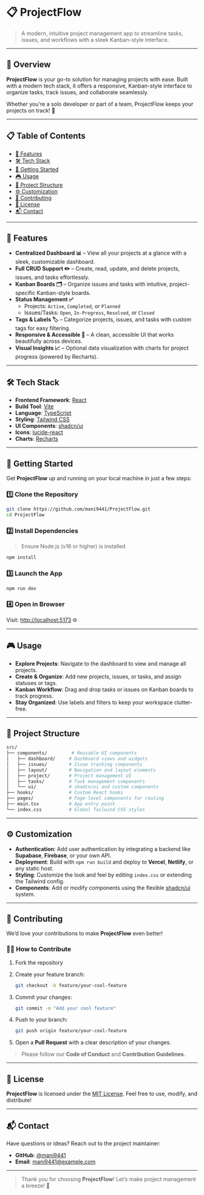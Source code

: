 
# 📋 ProjectFlow

> A modern, intuitive project management app to streamline tasks, issues, and workflows with a sleek Kanban-style interface.

---

## 🌟 Overview

**ProjectFlow** is your go-to solution for managing projects with ease. Built with a modern tech stack, it offers a responsive, Kanban-style interface to organize tasks, track issues, and collaborate seamlessly.

Whether you're a solo developer or part of a team, ProjectFlow keeps your projects on track! 🚀

---

## 📋 Table of Contents

- [🌟 Features](#-features)
- [🛠️ Tech Stack](#️-tech-stack)
- [🚀 Getting Started](#-getting-started)
- [🎮 Usage](#-usage)
- [📂 Project Structure](#-project-structure)
- [⚙️ Customization](#️-customization)
- [🤝 Contributing](#-contributing)
- [📜 License](#-license)
- [📬 Contact](#-contact)

---

## 🌟 Features

- **Centralized Dashboard 📊** – View all your projects at a glance with a sleek, customizable dashboard.
- **Full CRUD Support ✏️** – Create, read, update, and delete projects, issues, and tasks effortlessly.
- **Kanban Boards 🗂️** – Organize issues and tasks with intuitive, project-specific Kanban-style boards.
- **Status Management ✅**  
  - Projects: `Active`, `Completed`, or `Planned`  
  - Issues/Tasks: `Open`, `In-Progress`, `Resolved`, or `Closed`
- **Tags & Labels 🏷️** – Categorize projects, issues, and tasks with custom tags for easy filtering.
- **Responsive & Accessible 📱** – A clean, accessible UI that works beautifully across devices.
- **Visual Insights 📈** – Optional data visualization with charts for project progress (powered by Recharts).

---

## 🛠️ Tech Stack

- **Frontend Framework**: [React](https://reactjs.org/)
- **Build Tool**: [Vite](https://vitejs.dev/)
- **Language**: [TypeScript](https://www.typescriptlang.org/)
- **Styling**: [Tailwind CSS](https://tailwindcss.com/)
- **UI Components**: [shadcn/ui](https://ui.shadcn.dev/)
- **Icons**: [lucide-react](https://lucide.dev/)
- **Charts**: [Recharts](https://recharts.org/)

---

## 🚀 Getting Started

Get **ProjectFlow** up and running on your local machine in just a few steps:

### 1️⃣ Clone the Repository

```bash
git clone https://github.com/mani9441/ProjectFlow.git
cd ProjectFlow
````

### 2️⃣ Install Dependencies

> Ensure Node.js (v16 or higher) is installed

```bash
npm install
```

### 3️⃣ Launch the App

```bash
npm run dev
```

### 4️⃣ Open in Browser

Visit: [http://localhost:5173](http://localhost:5173) 🌐

---

## 🎮 Usage

* **Explore Projects**: Navigate to the dashboard to view and manage all projects.
* **Create & Organize**: Add new projects, issues, or tasks, and assign statuses or tags.
* **Kanban Workflow**: Drag and drop tasks or issues on Kanban boards to track progress.
* **Stay Organized**: Use labels and filters to keep your workspace clutter-free.

---

## 📂 Project Structure

```bash
src/
├── components/         # Reusable UI components
│   ├── dashboard/     # Dashboard views and widgets
│   ├── issues/        # Issue tracking components
│   ├── layout/        # Navigation and layout elements
│   ├── project/       # Project management UI
│   ├── tasks/         # Task management components
│   └── ui/            # shadcn/ui and custom components
├── hooks/             # Custom React hooks
├── pages/             # Page-level components for routing
├── main.tsx           # App entry point
└── index.css          # Global Tailwind CSS styles
```

---

## ⚙️ Customization

* **Authentication**: Add user authentication by integrating a backend like **Supabase**, **Firebase**, or your own API.
* **Deployment**: Build with `npm run build` and deploy to **Vercel**, **Netlify**, or any static host.
* **Styling**: Customize the look and feel by editing `index.css` or extending the Tailwind config.
* **Components**: Add or modify components using the flexible [shadcn/ui](https://ui.shadcn.dev/) system.

---

## 🤝 Contributing

We’d love your contributions to make **ProjectFlow** even better!

### 🧑‍💻 How to Contribute

1. Fork the repository

2. Create your feature branch:

   ```bash
   git checkout -b feature/your-cool-feature
   ```

3. Commit your changes:

   ```bash
   git commit -m "Add your cool feature"
   ```

4. Push to your branch:

   ```bash
   git push origin feature/your-cool-feature
   ```

5. Open a **Pull Request** with a clear description of your changes.

> Please follow our **Code of Conduct** and **Contribution Guidelines**.

---

## 📜 License

**ProjectFlow** is licensed under the [MIT License](LICENSE).
Feel free to use, modify, and distribute!

---

## 📬 Contact

Have questions or ideas?
Reach out to the project maintainer:

* **GitHub**: [@mani9441](https://github.com/mani9441)
* **Email**: [mani9441@example.com](mailto:mani9441@example.com)

---

> Thank you for choosing **ProjectFlow**! Let’s make project management a breeze! 🌈


